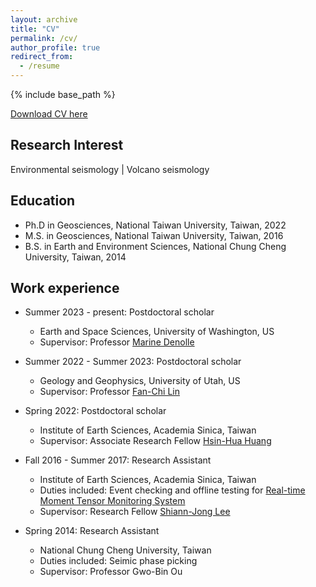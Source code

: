 ```yaml
---
layout: archive
title: "CV"
permalink: /cv/
author_profile: true
redirect_from:
  - /resume
---
```


{% include base_path %}

[Download CV here](https://kuanfufeng.github.io/files/cv.pdf)

Research Interest
------
Environmental seismology | Volcano seismology

Education
------
* Ph.D in Geosciences, National Taiwan University, Taiwan, 2022
* M.S. in Geosciences, National Taiwan University, Taiwan, 2016
* B.S. in Earth and Environment Sciences, National Chung Cheng University, Taiwan, 2014


Work experience
------
* Summer 2023 - present: Postdoctoral scholar
  * Earth and Space Sciences, University of Washington, US
  * Supervisor: Professor [Marine Denolle](https://ess.uw.edu/people/marine-denolle/)

* Summer 2022 - Summer 2023: Postdoctoral scholar
  * Geology and Geophysics, University of Utah, US
  * Supervisor: Professor [Fan-Chi Lin](https://faculty.utah.edu/u0919412-FAN-CHI_LIN/research/index.hml)

* Spring 2022: Postdoctoral scholar
  * Institute of Earth Sciences, Academia Sinica, Taiwan
  * Supervisor: Associate Research Fellow [Hsin-Hua Huang](https://www.earth.sinica.edu.tw/en/member/detail/43)
 
* Fall 2016 - Summer 2017: Research Assistant
  * Institute of Earth Sciences, Academia Sinica, Taiwan
  * Duties included: Event checking and offline testing for [Real-time Moment Tensor Monitoring System](https://rmt.earth.sinica.edu.tw)
  * Supervisor: Research Fellow [Shiann-Jong Lee](https://www.earth.sinica.edu.tw/en/member/detail/30)

* Spring 2014: Research Assistant
  * National Chung Cheng University, Taiwan
  * Duties included: Seimic phase picking
  * Supervisor: Professor Gwo-Bin Ou
